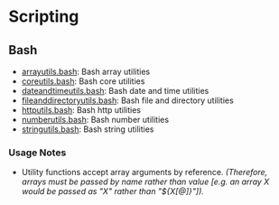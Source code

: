 
# Scripting

## Bash

* [arrayutils.bash](bash/arrayutils.bash): Bash array utilities
* [coreutils.bash](bash/coreutils.bash): Bash core utilities
* [dateandtimeutils.bash](bash/dateandtimeutils.bash): Bash date and time utilities
* [fileanddirectoryutils.bash](bash/fileanddirectoryutils.bash): Bash file and directory utilities
* [httputils.bash](bash/httputils.bash): Bash http utilities
* [numberutils.bash](bash/numberutils.bash): Bash number utilities
* [stringutils.bash](bash/stringutils.bash): Bash string utilities

### Usage Notes

* Utility functions accept array arguments by reference. *(Therefore, arrays must be passed by name rather than value [e.g. an array X would be passed as "X" rather than "${X[@]}"]).*

